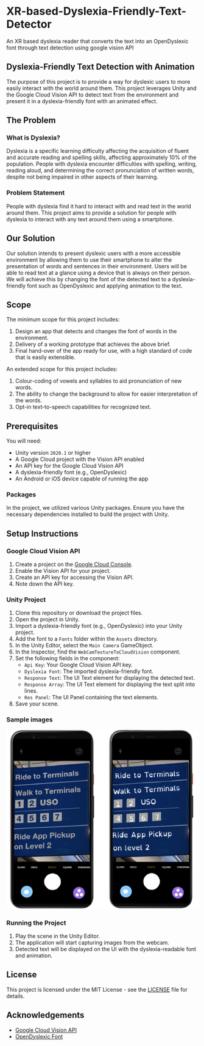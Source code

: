 # XR-based-Dyslexia-Friendly-Text-Detector
An XR based dyslexia reader that converts the text into an OpenDyslexic font through text detection using google vision API


## Dyslexia-Friendly Text Detection with Animation

The purpose of this project is to provide a way for dyslexic users to more easily interact with the world around them. This project leverages Unity and the Google Cloud Vision API to detect text from the environment and present it in a dyslexia-friendly font with an animated effect. 

## The Problem

### What is Dyslexia?

Dyslexia is a specific learning difficulty affecting the acquisition of fluent and accurate reading and spelling skills, affecting approximately 10% of the population. People with dyslexia encounter difficulties with spelling, writing, reading aloud, and determining the correct pronunciation of written words, despite not being impaired in other aspects of their learning.

### Problem Statement

People with dyslexia find it hard to interact with and read text in the world around them. This project aims to provide a solution for people with dyslexia to interact with any text around them using a smartphone.

## Our Solution

Our solution intends to present dyslexic users with a more accessible environment by allowing them to use their smartphone to alter the presentation of words and sentences in their environment. Users will be able to read text at a glance using a device that is always on their person. We will achieve this by changing the font of the detected text to a dyslexia-friendly font such as OpenDyslexic and applying animation to the text.

## Scope

The minimum scope for this project includes:

1. Design an app that detects and changes the font of words in the environment.
2. Delivery of a working prototype that achieves the above brief.
3. Final hand-over of the app ready for use, with a high standard of code that is easily extensible.

An extended scope for this project includes:

1. Colour-coding of vowels and syllables to aid pronunciation of new words.
2. The ability to change the background to allow for easier interpretation of the words.
3. Opt-in text-to-speech capabilities for recognized text.

## Prerequisites

You will need:

* Unity version `2020.1` or higher
* A Google Cloud project with the Vision API enabled
* An API key for the Google Cloud Vision API
* A dyslexia-friendly font (e.g., OpenDyslexic)
* An Android or iOS device capable of running the app

### Packages

In the project, we utilized various Unity packages. Ensure you have the necessary dependencies installed to build the project with Unity.

## Setup Instructions

### Google Cloud Vision API

1. Create a project on the [Google Cloud Console](https://console.cloud.google.com/).
2. Enable the Vision API for your project.
3. Create an API key for accessing the Vision API.
4. Note down the API key.

### Unity Project

1. Clone this repository or download the project files.
2. Open the project in Unity.
3. Import a dyslexia-friendly font (e.g., OpenDyslexic) into your Unity project.
4. Add the font to a `Fonts` folder within the `Assets` directory.
5. In the Unity Editor, select the `Main Camera` GameObject.
6. In the Inspector, find the `WebCamTextureToCloudVision` component.
7. Set the following fields in the component:
   - `Api Key`: Your Google Cloud Vision API key.
   - `Dyslexia Font`: The imported dyslexia-friendly font.
   - `Response Text`: The UI Text element for displaying the detected text.
   - `Response Array`: The UI Text element for displaying the text split into lines.
   - `Res Panel`: The UI Panel containing the text elements.
8. Save your scene.

### Sample images

![Sample](img/example.png)

### Running the Project

1. Play the scene in the Unity Editor.
2. The application will start capturing images from the webcam.
3. Detected text will be displayed on the UI with the dyslexia-readable font and animation.
   

## License

This project is licensed under the MIT License - see the [LICENSE](LICENSE) file for details.

## Acknowledgements

- [Google Cloud Vision API](https://cloud.google.com/vision)
- [OpenDyslexic Font](https://opendyslexic.org/)
